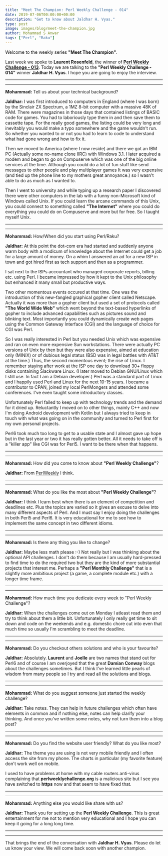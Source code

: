 ```yaml
---
title: "Meet The Champion: Perl Weekly Challenge - 014"
date: 2019-07-06T00:00:00+00:00
description: "Get to know about Jaldhar H. Vyas."
type: post
image: images/blog/meet-the-champion.jpg
author: Mohammad S Anwar
tags: ["Perl", "Raku"]
---
```

Welcome to the weekly series **"Meet The Champion"**.

Last week we spoke to **Laurent Rosenfeld**, the winner of **[Perl Weekly Challenge - 013](/blog/meet-the-champion-013)**. Today we are talking to the **"Perl Weekly Challenge - 014"** winner **Jaldhar H. Vyas**. I hope you are going to enjoy the interview.

***
***

**Mohammad:** Tell us about your technical background?

**Jaldhar:** I was first introduced to computers in England (where I was born) by the Sinclair ZX Spectrum, a 1MZ 8-bit computer with a massive 48K of RAM. There were magazines in those days that contained listings of BASIC code for games. You had to laboriously type them in and then save them to cassette tape. For the really good games, the listing could be very long and inevitably you would make a typo somewhere and the game wouldn't run. So whether you wanted to or not you had to learn to code to understand what had gone wrong and how to fix it.

Then we moved to America (where I now reside) and there we got an IBM PC (Actually some no-name clone IIRC) with Windows 3.1. I later acquired a modem and began to go on Compuserve which was one of the big online services at the time. Although you could do a lot of fun stuff like send messages to other people and play multiplayer games It was very expensive (and tied up the phone line to my mothers great annoyance.) so I wasn't able to do as much as I wanted to.

Then I went to university and while typing up a research paper I discovered there were other computers in the lab with a funny non-Microsoft kind of Windows called Unix.  If you could learn the arcane commands of this Unix, you could connect to something called **"The Internet"** where you could do everything you could do on Compuserve and more but for free.  So I taught myself Unix.

***
***

**Mohammad:** How/When did you start using Perl/Raku?

**Jaldhar:** At this point the dot-com era had started and suddenly anyone warm body with a modicum of knowledge about the Internet could get a job for a large amount of money.  On a whim I answered an ad for a new ISP in town and got hired first as tech support and then as a programmer.

I sat next to the ISPs accountant who managed corporate reports, billing etc. using Perl.  I became impressed by how it kept to the Unix philosophy but enhanced it many small but productive ways.

Two other momentous events occured at that time.  One was the introduction of this new-fangled graphical gopher client called Netscape. Actually it was more than a gopher client but used a set of protocols called **"The World Wide Web"** which went beyond the text-based hyperlinks of gopher to include advanced capabilities such as pictures sound and blinking text. Most importantly you could dynamically create web pages using the Common Gateway Interface (CGI) and the language of choice for CGI was Perl.

So I was really interested in Perl but you needed Unix which was expensive and ran on even more expensive Sun workstations. There were actually PC versions of Unix by then but they were also expensive, aimed at education only (MINIX) or of dubious legal status (BSD was in legal battles with AT&T at the time.)  Thus, the second momentous event; the rise of Linux. I remember staying after work at the ISP one day to download 30+ floppy disks containing Slackware Linux. (I later moved to Debian GNU/Linux which I still use. In fact I am a Debian developer.)  Perl was a standard part of Linux and I happily used Perl and Linux for the next 10-15 years. I became a contributor to CPAN, joined my local PerlMongers and attended some conferences. I've even taught some introductory classes.

Unfortunately Perl failed to keep up with technology trends and the demand for it dried up. Reluctantly I moved on to other things, mainly C++ and now I'm doing Android development with Kotlin but I always tried to keep in touch with what was going on in the community and turned to Perl first for my own personal projects.

Perl6 took much too long to get to a usable state and I almost gave up hope but in the last year or two it has really gotten better. All it needs to take off is a "killer app" like CGI was for Perl5.  I want to be there when that happens.

***
***

**Mohammad:** How did you come to know about **"Perl Weekly Challenge"**?

**Jaldhar:** From [PerlWeekly](http://perlweekly.com/) I think.

***
***

**Mohammad:** What do you like the most about **"Perl Weekly Challenge"**?

**Jaldhar:** I think I learn best when there is an element of competition and deadlines etc. Plus the topics are varied so it gives an excuse to delve into many different aspects of Perl. And I must say I enjoy doing the challenges in both Perl5 and Perl6. It is very educational for me to see how to implement the same concept in two different idioms.

***
***

**Mohammad:** Is there any thing you like to change?

**Jaldhar:** Maybe less math please :-) Not really but I was thinking about the optional API challenges. I don't do them because I am usually hard-pressed to find time to do the required two but they are the kind of more substantial projects that interest me. Perhaps a **"Perl Monthly Challenge"** that is a slightly more ambitious project (a game, a complete module  etc.) with a longer time frame.

***
***

**Mohammad:** How much time you dedicate every week to "Perl Weekly Challenge"?

**Jaldhar:** When the challenges come out on Monday I atleast read them and try to think about them a little bit. Unfortunately I only really get time to sit down and code on the weekends and e.g. domestic chore cut into even that much time so usually I'm scrambling to meet the deadline.

***
***

**Mohammad:** Do you checkout others solutions and who is your favourite?

**Jaldhar:** Absolutely. **Laurent** and **Joelle** are two names that stand out for Perl6 and of course I am overjoyed that the great **Damian Conway** blogs about the challenges sometimes. But I think I've learned little pearls of wisdom from many people so I try and read all the solutions and blogs.

***
***

**Mohammad:** What do you suggest someone just started the weekly challenge?

**Jaldhar:** Take notes. They can help in future challenges which often have elements in common and if nothing else, notes can help clarify your thinking. And once you've written some notes, why not turn them into a blog post?

***
***

**Mohammad:** Do you find the website user friendly? What do you like most?

**Jaldhar:** The theme you are using is not very mobile friendly and I often access the site from my phone. The charts in particular (my favorite feature) don't work well on mobile.

I used to have problems at home with my cable routers anti-virus complaining that **perlweeklychallenge.org** is a malicious site but I see you have switched to **https** now and that seem to have fixed that.

***
***

**Mohammad:** Anything else you would like share with us?

**Jaldhar:** Thank you for setting up the **Perl Weekly Challenge**. This is great entertainment for me not to mention very educational and I hope you can keep it going for a long long time.

***
***

That brings the end of the conversation with **Jaldhar H. Vyas**. Please do let us know your view. We will come back soon with another champion.
